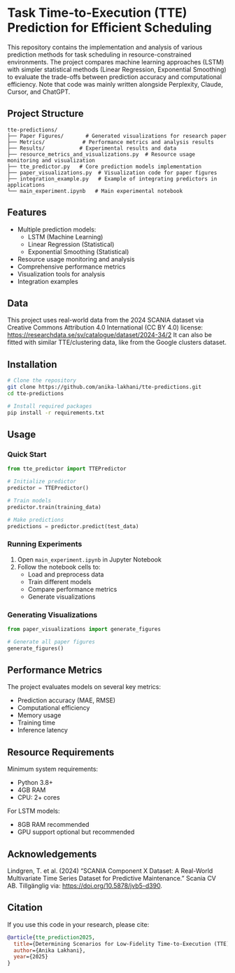# Task Time-to-Execution (TTE) Prediction for Efficient Scheduling

This repository contains the implementation and analysis of various prediction methods for task scheduling in resource-constrained environments. The project compares machine learning approaches (LSTM) with simpler statistical methods (Linear Regression, Exponential Smoothing) to evaluate the trade-offs between prediction accuracy and computational efficiency. Note that code was mainly written alongside Perplexity, Claude, Cursor, and ChatGPT.

## Project Structure

```
tte-predictions/
├── Paper Figures/       # Generated visualizations for research paper
├── Metrics/            # Performance metrics and analysis results
├── Results/           # Experimental results and data
├── resource_metrics_and_visualizations.py  # Resource usage monitoring and visualization
├── tte_predictor.py   # Core prediction models implementation
├── paper_visualizations.py  # Visualization code for paper figures
├── integration_example.py   # Example of integrating predictors in applications
└── main_experiment.ipynb   # Main experimental notebook
```

## Features

- Multiple prediction models:
  - LSTM (Machine Learning)
  - Linear Regression (Statistical)
  - Exponential Smoothing (Statistical)
- Resource usage monitoring and analysis
- Comprehensive performance metrics
- Visualization tools for analysis
- Integration examples

## Data

This project uses real-world data from the 2024 SCANIA dataset via 
Creative Commons Attribution 4.0 International (CC BY 4.0) license: https://researchdata.se/sv/catalogue/dataset/2024-34/2
It can also be fitted with similar TTE/clustering data, like from the Google clusters dataset.

## Installation

```bash
# Clone the repository
git clone https://github.com/anika-lakhani/tte-predictions.git
cd tte-predictions

# Install required packages
pip install -r requirements.txt
```

## Usage

### Quick Start

```python
from tte_predictor import TTEPredictor

# Initialize predictor
predictor = TTEPredictor()

# Train models
predictor.train(training_data)

# Make predictions
predictions = predictor.predict(test_data)
```

### Running Experiments

1. Open `main_experiment.ipynb` in Jupyter Notebook
2. Follow the notebook cells to:
   - Load and preprocess data
   - Train different models
   - Compare performance metrics
   - Generate visualizations

### Generating Visualizations

```python
from paper_visualizations import generate_figures

# Generate all paper figures
generate_figures()
```

## Performance Metrics

The project evaluates models on several key metrics:
- Prediction accuracy (MAE, RMSE)
- Computational efficiency
- Memory usage
- Training time
- Inference latency

## Resource Requirements

Minimum system requirements:
- Python 3.8+
- 4GB RAM
- CPU: 2+ cores

For LSTM models:
- 8GB RAM recommended
- GPU support optional but recommended

## Acknowledgements

Lindgren, T. et al. (2024) “SCANIA Component X Dataset: A Real-World Multivariate Time Series Dataset for Predictive Maintenance.” Scania CV AB. Tillgänglig via: https://doi.org/10.5878/jvb5-d390.

## Citation

If you use this code in your research, please cite:

```bibtex
@article{tte_prediction2025,
  title={Determining Scenarios for Low-Fidelity Time-to-Execution (TTE) Scheduling Prediction},
  author={Anika Lakhani},
  year={2025}
}
```
